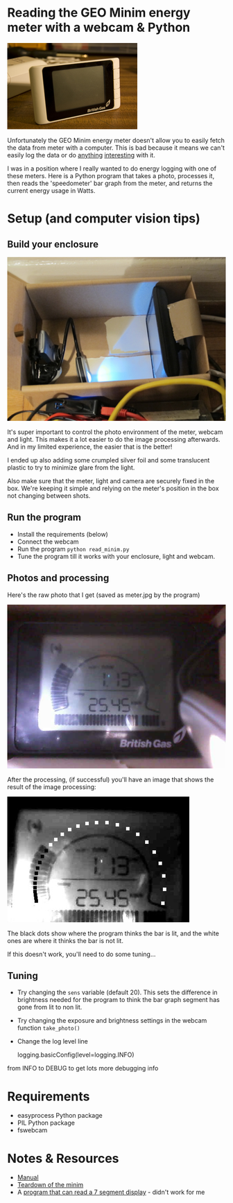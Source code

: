 # Reading the GEO Minim energy meter with a webcam & Python

![minim](minim.jpg)

Unfortunately the GEO Minim energy meter doesn't allow you to easily fetch the
data from meter with a computer. This is bad because it means we can't easily
log the data or do [anything](http://cursivedata.co.uk) [interesting](https://github.com/mattvenn/energy-wristband) with it.

I was in a position where I really wanted to do energy logging with one of
these meters. Here is a Python program that takes a photo, processes it, then
reads the 'speedometer' bar graph from the meter, and returns the current energy
usage in Watts.

# Setup (and computer vision tips)

## Build your enclosure

![enclosure](box.jpg)

It's super important to control the photo environment of the meter, webcam and
light. This makes it a lot easier to do the image processing afterwards. And in
my limited experience, the easier that is the better!

I ended up also adding some crumpled silver foil and some translucent plastic to
try to minimize glare from the light.

Also make sure that the meter, light and camera are securely fixed in the box.
We're keeping it simple and relying on the meter's position in the box not
changing between shots.

## Run the program

* Install the requirements (below)
* Connect the webcam
* Run the program `python read_minim.py`
* Tune the program till it works with your enclosure, light and webcam.

## Photos and processing

Here's the raw photo that I get (saved as meter.jpg by the program)

![meter](meter.jpg)

After the processing, (if successful) you'll have an image that shows the result
of the image processing:

![processed](read.jpg)

The black dots show where the program thinks the bar is lit, and the white ones
are where it thinks the bar is not lit.

If this doesn't work, you'll need to do some tuning...

## Tuning

* Try changing the `sens` variable (default 20). This sets the difference in
brightness needed for the program to think the bar graph segment has gone from
lit to non lit.

* Try changing the exposure and brightness settings in the webcam function
`take_photo()`

* Change the log level line

    logging.basicConfig(level=logging.INFO)

from INFO to DEBUG to get lots more debugging info

# Requirements

* easyprocess Python package
* PIL Python package
* fswebcam

# Notes & Resources

* [Manual](http://www.greenenergyoptions.co.uk/assets/media/instruction-manuals/geominim.pdf)
* [Teardown of the minim](http://diary.piku.org.uk/2009/12/03/british-gas-energysmart-energy-meter-teardown/)
* A [program that can read a 7 segment display](https://www.unix-ag.uni-kl.de/~auerswal/ssocr/) - didn't work for me
